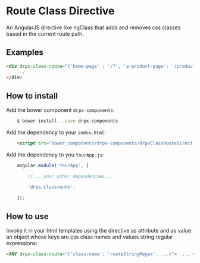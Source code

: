 Route Class Directive
=====================

An AngularJS directive like ngClass that adds and removes css classes based in the current route path.


Examples
--------

```html
<div drpx-class-route="{'home-page' : '/?', 'a-product-page': '/products/[^/]+'">
    ...
</div>
```



How to install
--------------

Add the bower component `drpx-components`:

```bash
    $ bower install --save drpx-components
```

Add the dependency to your `index.html`:

```html
    <script src="bower_components/drpx-components/drpxClassRouteDirective.js"></script>
```

Add the dependency to you `YourApp.js`:

```javascript
    angular.module('YourApp', [

        // ...your other dependencies...

        'drpx.classroute',

    ]);
```



How to use
----------

Invoke it in your html templates using the directive as attribute and as value an object whose keys are css class names and values string regular expressions:

```html
<ANY drpx-class-route="{'class-name': 'routeStringRegex', ...}">  ... </ANY>
```




